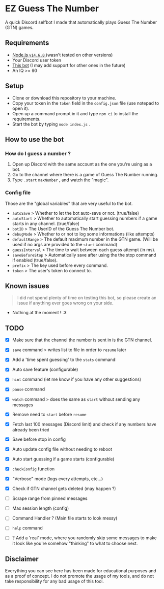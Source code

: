 # EZ Guess The Number

A quick Discord selfbot I made that automatically plays Guess The Number (GTN) games.

## Requirements

* [Node.js `v14.6.0` ](https://nodejs.org/en/) (wasn't tested on other versions)
* Your Discord user token
* [This bot](https://discord.com/oauth2/authorize?client_id=694278840855298079&permissions=8&scope=bot) (I may add support for other ones in the future)
* An IQ >= 60

## Setup

* Clone or download this repository to your machine.
* Copy your token in the `token` field in the `config.json` file (use notepad to open it).
* Open up a command prompt in it and type `npm ci` to install the requirements.
* Start the bot by typing `node index.js` .

## How to use the bot

### How do I guess a number ?

1. Open up Discord with the same account as the one you're using as a bot.  
2. Go to the channel where there is a game of Guess The Number running.  
3. Type `.start`  `maxNumber` , and watch the "magic".  

### Config file

Those are the "global variables" that are very useful to the bot.

* `autoSave` > Whether to let the bot auto-save or not. (true/false)
* `autoStart` > Whether to automatically start guessing numbers if a game starts in any channel. (true/false)
* `botID` > The UserID of the Guess The Number bot.
* `debugMode` > Whether to or not to log some informations (like attempts)
* `defaultRange` > The default maximum number in the GTN game. (Will be used if no args are provided to the `start` command)
* `guessInterval` > The time to wait between each guess attempt (in ms).
* `saveBeforeStop` > Automatically save after using the the stop command if enabled (true/false).
* `prefix` > The key used before every command.
* `token` > The user's token to connect to.

## Known issues

> I did not spend plenty of time on testing this bot, so please create an issue if anything ever goes wrong on your side.

* Nothing at the moment ! :3

## TODO

* [x] Make sure that the channel the number is sent in is the GTN channel.
* [x] `save` command > writes list to file in order to `resume` later
* [x] Add a 'time spent guessing' to the `stats` command
* [x] Auto save feature (configurable)
* [x] `hint` command (let me know if you have any other suggestions)
* [x] `pause` command
* [x] `watch` command > does the same as `start` without sending any messages
* [x] Remove need to `start` before `resume`
* [x] Fetch last 100 messages (Discord limit) and check if any numbers have already been tried
* [x] Save before stop in config
* [x] Auto update config file without needing to reboot
* [x] Auto start guessing if a game starts (configurable)
* [x] `checkConfig` function
* [x] "Verbose" mode (logs every attempts, etc...)
* [x] Check if GTN channel gets deleted (may happen ?)

* [ ] Scrape range from pinned messages
* [ ] Max session length (config)

* [ ] Command Handler ? (Main file starts to look messy)
* [ ] `help` command
* [ ] ? Add a 'real' mode, where you randomly skip some messages to make it look like you're somehow "thinking" to what to choose next.

## Disclaimer

Everything you can see here has been made for educational purposes and as a proof of concept.
I do not promote the usage of my tools, and do not take responsibility for any bad usage of this tool.
